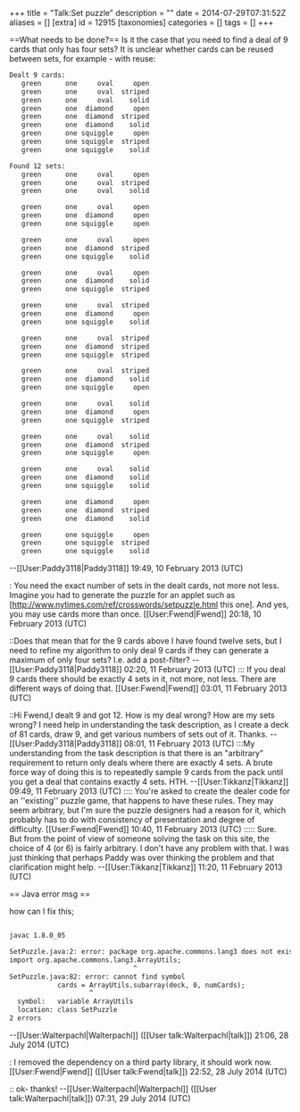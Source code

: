 +++
title = "Talk:Set puzzle"
description = ""
date = 2014-07-29T07:31:52Z
aliases = []
[extra]
id = 12915
[taxonomies]
categories = []
tags = []
+++

==What needs to be done?==
Is it the case that you need to find a deal of 9 cards that only has four sets?
It is unclear whether cards can be reused between sets, for example - with reuse:


```txt
Dealt 9 cards:
   green      one     oval     open
   green      one     oval  striped
   green      one     oval    solid
   green      one  diamond     open
   green      one  diamond  striped
   green      one  diamond    solid
   green      one squiggle     open
   green      one squiggle  striped
   green      one squiggle    solid

Found 12 sets:
   green      one     oval     open
   green      one     oval  striped
   green      one     oval    solid

   green      one     oval     open
   green      one  diamond     open
   green      one squiggle     open

   green      one     oval     open
   green      one  diamond  striped
   green      one squiggle    solid

   green      one     oval     open
   green      one  diamond    solid
   green      one squiggle  striped

   green      one     oval  striped
   green      one  diamond     open
   green      one squiggle    solid

   green      one     oval  striped
   green      one  diamond  striped
   green      one squiggle  striped

   green      one     oval  striped
   green      one  diamond    solid
   green      one squiggle     open

   green      one     oval    solid
   green      one  diamond     open
   green      one squiggle  striped

   green      one     oval    solid
   green      one  diamond  striped
   green      one squiggle     open

   green      one     oval    solid
   green      one  diamond    solid
   green      one squiggle    solid

   green      one  diamond     open
   green      one  diamond  striped
   green      one  diamond    solid

   green      one squiggle     open
   green      one squiggle  striped
   green      one squiggle    solid
```

--[[User:Paddy3118|Paddy3118]] 19:49, 10 February 2013 (UTC)

: You need the exact number of sets in the dealt cards, not more not less. Imagine you had to generate the puzzle for an applet such as [http://www.nytimes.com/ref/crosswords/setpuzzle.html this one]. And yes, you may use cards more than once. [[User:Fwend|Fwend]] 20:18, 10 February 2013 (UTC)

::Does that mean that for the 9 cards above I have found twelve sets, but I need to refine my algorithm to only deal 9 cards if they can generate a maximum of only four sets? I.e. add a post-filter? --[[User:Paddy3118|Paddy3118]] 02:20, 11 February 2013 (UTC)
::: If you deal 9 cards there should be exactly 4 sets in it, not more, not less. There are different ways of doing that. [[User:Fwend|Fwend]] 03:01, 11 February 2013 (UTC)

::Hi Fwend,I dealt 9 and got 12. How is my deal wrong? How are my sets wrong? I need help in understanding the task description, as I create a deck of 81 cards, draw 9, and get various numbers of sets out of it. Thanks. --[[User:Paddy3118|Paddy3118]] 08:01, 11 February 2013 (UTC)
:::My understanding from the task description is that there is an "arbitrary" requirement to return only deals where there are exactly 4 sets. A brute force way of doing this is to repeatedly sample 9 cards from the pack until you get a deal that contains exactly 4 sets. HTH. --[[User:Tikkanz|Tikkanz]] 09:49, 11 February 2013 (UTC)
:::: You're asked to create the dealer code for an ''existing'' puzzle game, that happens to have these rules. They may seem arbitrary, but I'm sure the puzzle designers had a reason for it, which probably has to do with consistency of presentation and degree of difficulty. [[User:Fwend|Fwend]] 10:40, 11 February 2013 (UTC)
::::: Sure. But from the point of view of someone solving the task on this site, the choice of 4 (or 6) is fairly arbitrary. I don't have any problem with that. I was just thinking that perhaps Paddy was over thinking the problem and that clarification might help. --[[User:Tikkanz|Tikkanz]] 11:20, 11 February 2013 (UTC)

== Java error msg ==

how can I fix this;

```txt

javac 1.8.0_05

SetPuzzle.java:2: error: package org.apache.commons.lang3 does not exist
import org.apache.commons.lang3.ArrayUtils;
                               ^
SetPuzzle.java:82: error: cannot find symbol
            cards = ArrayUtils.subarray(deck, 0, numCards);
                    ^
  symbol:   variable ArrayUtils
  location: class SetPuzzle
2 errors  

```
--[[User:Walterpachl|Walterpachl]] ([[User talk:Walterpachl|talk]]) 21:06, 28 July 2014 (UTC)

: I removed the dependency on a third party library, it should work now. [[User:Fwend|Fwend]] ([[User talk:Fwend|talk]]) 22:52, 28 July 2014 (UTC)

:: ok- thanks! --[[User:Walterpachl|Walterpachl]] ([[User talk:Walterpachl|talk]]) 07:31, 29 July 2014 (UTC)
